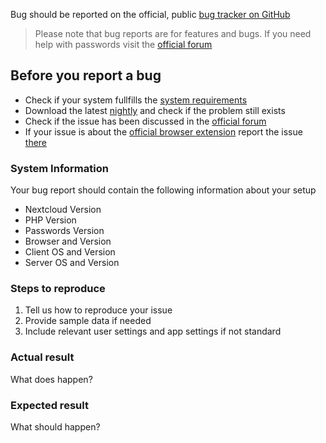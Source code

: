 Bug should be reported on the official, public [bug tracker on GitHub](https://github.com/marius-wieschollek/passwords/issues)

> Please note that bug reports are for features and bugs.
> If you need help with passwords visit the [official forum](https://help.nextcloud.com/c/apps/passwords)

## Before you report a bug
- Check if your system fullfills the [system requirements](../Administrators/System-Requirements)
- Download the latest [nightly](https://apps.nextcloud.com/apps/passwords/releases) and check if the problem still exists
- Check if the issue has been discussed in the [official forum](https://help.nextcloud.com/c/apps/passwords)
- If your issue is about the [official browser extension](https://github.com/marius-wieschollek/passwords-webextension) report the issue [there](https://github.com/marius-wieschollek/passwords-webextension/issues)

### System Information
Your bug report should contain the following information about your setup
- Nextcloud Version
- PHP Version
- Passwords Version
- Browser and Version
- Client OS and Version
- Server OS and Version

### Steps to reproduce
1. Tell us how to reproduce your issue
2. Provide sample data if needed
3. Include relevant user settings and app settings if not standard

### Actual result
What does happen?

### Expected result
What should happen?